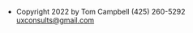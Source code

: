 * Copyright 2022 by Tom Campbell (425) 260-5292 [uxconsults@gmail.com](mailto:uxconsults@gmail.com) 
